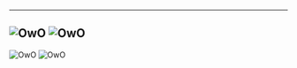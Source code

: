 ---
![OwO](https://github-readme-stats.vercel.app/api?username=shibaisdog&count_private=true&show_icons=true)
![OwO](https://github-readme-stats.vercel.app/api/top-langs/?username=shibaisdog&layout=compact&langs_count=15)
--
![OwO](https://img.shields.io/static/v1?label=uwu_shiba_dog&message=%20&color=skyblue&logo=discord&style=flat-square&logoColor=white)
![OwO](https://img.shields.io/static/v1?label=yummyshibadog@gmail.com&message=%20&color=red&logo=gmail&style=flat-square&logoColor=white)
